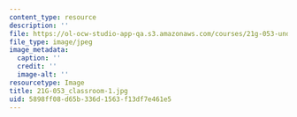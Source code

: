 ```yaml
---
content_type: resource
description: ''
file: https://ol-ocw-studio-app-qa.s3.amazonaws.com/courses/21g-053-understanding-contemporary-french-politics-spring-2014/5898ff08d65b336d1563f13df7e461e5_21G-053_classroom-1.jpg
file_type: image/jpeg
image_metadata:
  caption: ''
  credit: ''
  image-alt: ''
resourcetype: Image
title: 21G-053_classroom-1.jpg
uid: 5898ff08-d65b-336d-1563-f13df7e461e5
---
```

